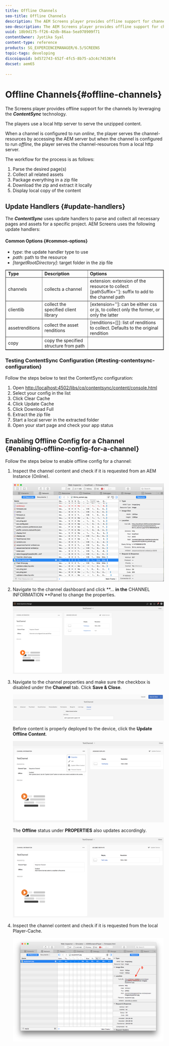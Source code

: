 ```yaml
---
title: Offline Channels
seo-title: Offline Channels
description: The AEM Screens player provides offline support for channels by leveraging the ContentSync technology. Follow this page to learn more about update handlers and enabling offline configuration for a channel.  
seo-description: The AEM Screens player provides offline support for channels by leveraging the ContentSync technology. Follow this page to learn more about update handlers and enabling offline configuration for a channel.  
uuid: 18b9d175-ff26-42db-86aa-5ea978909f71
contentOwner: Jyotika Syal
content-type: reference
products: SG_EXPERIENCEMANAGER/6.5/SCREENS
topic-tags: developing
discoiquuid: bd572743-652f-4fc5-8b75-a3c4c74536f4
docset: aem65

---
```


# Offline Channels{#offline-channels}

The Screens player provides offline support for the channels by leveraging the ***ContentSync*** technology.

The players use a local http server to serve the unzipped content.

When a channel is configured to run *online*, the player serves the channel-resources by accessing the AEM server but when the channel is configured to run *offline*, the player serves the channel-resources from a local http server.

The workflow for the process is as follows:

1. Parse the desired page(s)
1. Collect all related assets
1. Package everything in a zip file
1. Download the zip and extract it locally
1. Display local copy of the content

## Update Handlers {#update-handlers}

The ***ContentSync*** uses update handlers to parse and collect all necessary pages and assets for a specific project. AEM Screens uses the following update handlers:

#### Common Options {#common-options}

* *type*: the update handler type to use
* *path*: path to the resource
* *[targetRootDirectory]*: target folder in the zip file

<table border="1" cellpadding="1" cellspacing="0" width="100%"> 
 <tbody>
  <tr>
   <td><strong>Type</strong></td> 
   <td><strong>Description</strong></td> 
   <td><strong>Options</strong></td> 
  </tr>
  <tr>
   <td>channels</td> 
   <td>collects a channel</td> 
   <td>extension: extension of the resource to collect<br /> [pathSuffix='']: suffix to add to the channel path<br /> </td> 
  </tr>
  <tr>
   <td>clientlib</td> 
   <td>collect the specified client library</td> 
   <td>[extension='']: can be either css or js, to collect only the former, or only the latter</td> 
  </tr>
  <tr>
   <td>assetrenditions</td> 
   <td>collect the asset renditions</td> 
   <td>[renditions=[]]: list of renditions to collect. Defaults to the original rendition</td> 
  </tr>
  <tr>
   <td>copy</td> 
   <td>copy the specified structure from path</td> 
   <td> </td> 
  </tr>
 </tbody>
</table>

### Testing ContentSync Configuration {#testing-contentsync-configuration}

Follow the steps below to test the ContentSync configuration:

1. Open [http://localhost:4502/libs/cq/contentsync/content/console.html](http://localhost:4502/libs/cq/contentsync/content/console.html)
1. Select your config in the list
1. Click Clear Cache
1. Click Update Cache
1. Click Download Full
1. Extract the zip file
1. Start a local server in the extracted folder 
1. Open your start page and check your app status

## Enabling Offline Config for a Channel {#enabling-offline-config-for-a-channel}

Follow the steps below to enable offline config for a channel:

1. Inspect the channel content and check if it is requested from an AEM Instance (Online).

   ![](assets/chlimage_1-24.png)

1. Navigate to the channel dashboard and click **... **in the** CHANNEL INFORMATION **Panel to change the properties.

   ![](assets/chlimage_1-25.png)

1. Navigate to the channel properties and make sure the checkbox is disabled under the **Channel** tab. Click **Save & Close**.

   ![](assets/screen_shot_2017-12-19at122422pm.png)

   Before content is properly deployed to the device, click the **Update Offline Content**.

   ![](assets/screen_shot_2017-12-19at122637pm.png)

   The **Offline** status under **PROPERTIES** also updates accordingly.

   ![](assets/screen_shot_2017-12-19at124735pm.png)

1. Inspect the channel content and check if it is requested from the local Player-Cache. 

   ![](assets/chlimage_1-26.png)

